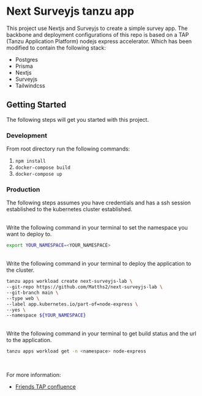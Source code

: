 # Next Surveyjs tanzu app

This project use Nextjs and Surveyjs to create a simple survey app.
The backbone and deployment configurations of this repo is based on a TAP (Tanzu Application Platform) nodejs express accelerator. Which has been modified to contain the following stack:

- Postgres
- Prisma
- Nextjs
- Surveyjs
- Tailwindcss

## Getting Started

The following steps will get you started with this project.

### Development

From root directory run the following commands:

1. `npm install`
2. `docker-compose build`
3. `docker-compose up`

### Production

The following steps assumes you have credentials and has a ssh session established to the kubernetes cluster established.

<br>
 Write the following command in your terminal to set the namespace you want to deploy to.

```bash
export YOUR_NAMESPACE=<YOUR_NAMESPACE>
```

<br>
Write the following command in your terminal to deploy the application to the cluster.

```bash
tanzu apps workload create next-surveyjs-lab \
--git-repo https://github.com/Matths2/next-surveyjs-lab \
--git-branch main \
--type web \
--label app.kubernetes.io/part-of=node-express \
--yes \
--namespace ${YOUR_NAMESPACE}
```

<br>
Write the following command in your terminal to get build status and the url to the application.

```bash
tanzu apps workload get -n <namespace> node-express
```

<br>

For more information:

- [Friends TAP confluence](https://confluence.shared.int.tds.tieto.com/x/PKC2EQ)
